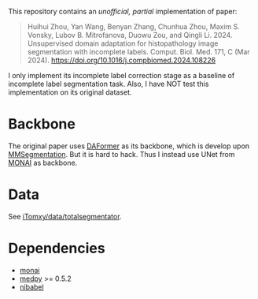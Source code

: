 This repository contains an *unofficial, partial* implementation of paper:

> Huihui Zhou, Yan Wang, Benyan Zhang, Chunhua Zhou, Maxim S. Vonsky, Lubov B. Mitrofanova, Duowu Zou, and Qingli Li. 2024. Unsupervised domain adaptation for histopathology image segmentation with incomplete labels. Comput. Biol. Med. 171, C (Mar 2024). https://doi.org/10.1016/j.compbiomed.2024.108226

I only implement its incomplete label correction stage as a baseline of incomplete label segmentation task.
Also, I have NOT test this implementation on its original dataset.

# Backbone

The original paper uses [DAFormer](https://github.com/lhoyer/DAFormer) as its backbone,
which is develop upon [MMSegmentation](https://github.com/open-mmlab/mmsegmentation).
But it is hard to hack.
Thus I instead use UNet from [MONAI](https://github.com/Project-MONAI/MONAI) as backbone.

# Data

See [iTomxy/data/totalsegmentator](https://github.com/iTomxy/data/tree/master/totalsegmentator).

# Dependencies

- [monai](https://github.com/Project-MONAI/MONAI)
- [medpy](https://github.com/loli/medpy) >= 0.5.2
- [nibabel](https://github.com/nipy/nibabel)
